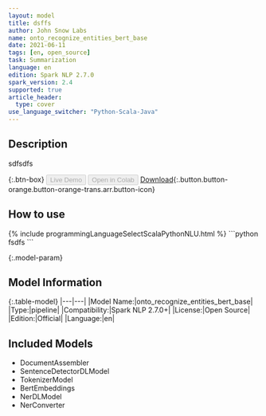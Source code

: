 ```yaml
---
layout: model
title: dsffs
author: John Snow Labs
name: onto_recognize_entities_bert_base
date: 2021-06-11
tags: [en, open_source]
task: Summarization
language: en
edition: Spark NLP 2.7.0
spark_version: 2.4
supported: true
article_header:
  type: cover
use_language_switcher: "Python-Scala-Java"
---
```


## Description

sdfsdfs

{:.btn-box}
<button class="button button-orange" disabled>Live Demo</button>
<button class="button button-orange" disabled>Open in Colab</button>
[Download](https://s3.amazonaws.com/models-hub-auxdata/public/models/onto_recognize_entities_bert_base_en_2.7.0_2.4_1623402614742.zip){:.button.button-orange.button-orange-trans.arr.button-icon}

## How to use



<div class="tabs-box" markdown="1">
{% include programmingLanguageSelectScalaPythonNLU.html %}
```python
fsdfs
```

</div>

{:.model-param}
## Model Information

{:.table-model}
|---|---|
|Model Name:|onto_recognize_entities_bert_base|
|Type:|pipeline|
|Compatibility:|Spark NLP 2.7.0+|
|License:|Open Source|
|Edition:|Official|
|Language:|en|

## Included Models

- DocumentAssembler
- SentenceDetectorDLModel
- TokenizerModel
- BertEmbeddings
- NerDLModel
- NerConverter